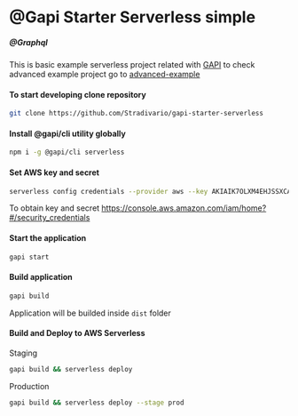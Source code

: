 # @Gapi Starter Serverless simple
##### @Graphql


This is basic example serverless project related with [GAPI](https://github.com/Stradivario/gapi)
to check advanced example project go to [advanced-example](https://github.com/Stradivario/gapi-starter-serverless-sequelize)



#### To start developing clone repository

```bash
git clone https://github.com/Stradivario/gapi-starter-serverless
```

#### Install @gapi/cli utility globally


```bash
npm i -g @gapi/cli serverless
```


#### Set AWS key and secret

```bash
serverless config credentials --provider aws --key AKIAIK7OLXM4EHJSSXCA --secret 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
```

To obtain key and secret https://console.aws.amazon.com/iam/home?#/security_credentials

#### Start the application
```bash
gapi start
```


#### Build application

```bash
gapi build
```

Application will be builded inside `dist` folder


#### Build and Deploy to AWS Serverless

Staging

```bash
gapi build && serverless deploy
```

Production

```bash
gapi build && serverless deploy --stage prod
```



